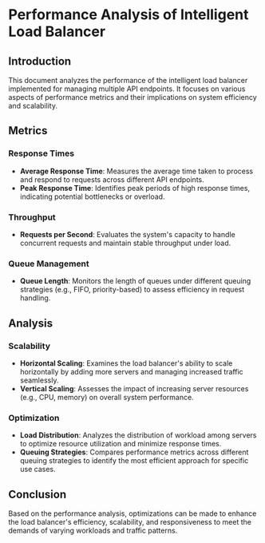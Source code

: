 # Performance Analysis of Intelligent Load Balancer

## Introduction

This document analyzes the performance of the intelligent load balancer implemented for managing multiple API endpoints. It focuses on various aspects of performance metrics and their implications on system efficiency and scalability.

## Metrics

### Response Times

- **Average Response Time**: Measures the average time taken to process and respond to requests across different API endpoints.
- **Peak Response Time**: Identifies peak periods of high response times, indicating potential bottlenecks or overload.

### Throughput

- **Requests per Second**: Evaluates the system's capacity to handle concurrent requests and maintain stable throughput under load.

### Queue Management

- **Queue Length**: Monitors the length of queues under different queuing strategies (e.g., FIFO, priority-based) to assess efficiency in request handling.

## Analysis

### Scalability

- **Horizontal Scaling**: Examines the load balancer's ability to scale horizontally by adding more servers and managing increased traffic seamlessly.
- **Vertical Scaling**: Assesses the impact of increasing server resources (e.g., CPU, memory) on overall system performance.

### Optimization

- **Load Distribution**: Analyzes the distribution of workload among servers to optimize resource utilization and minimize response times.
- **Queuing Strategies**: Compares performance metrics across different queuing strategies to identify the most efficient approach for specific use cases.

## Conclusion

Based on the performance analysis, optimizations can be made to enhance the load balancer's efficiency, scalability, and responsiveness to meet the demands of varying workloads and traffic patterns.
